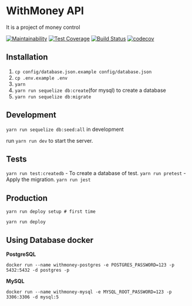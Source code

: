 # WithMoney API

It is a project of money control

[![Maintainability](https://api.codeclimate.com/v1/badges/fd2c888e3a8f375c2976/maintainability)](https://codeclimate.com/github/withmoney/withmoney-api/maintainability)
[![Test Coverage](https://api.codeclimate.com/v1/badges/b045a34c8cb425bf67f1/test_coverage)](https://codeclimate.com/github/withmoney/withmoney-api/test_coverage)
[![Build Status](https://travis-ci.org/withmoney/withmoney-api.svg?branch=master)](https://travis-ci.org/withmoney/withmoney-api)
[![codecov](https://codecov.io/gh/withmoney/withmoney-api/branch/master/graph/badge.svg)](https://codecov.io/gh/withmoney/withmoney-api)

## Installation

1. `cp config/database.json.example config/database.json`
2. `cp .env.example .env`
3. `yarn`
4. `yarn run sequelize db:create`(for mysql) to create a database
5. `yarn run sequelize db:migrate`


## Development

`yarn run sequelize db:seed:all` in development

run `yarn run dev` to start the server.

## Tests

`yarn run test:createdb` - To create a database of test.
`yarn run pretest` - Apply the migration.
`yarn run jest`

## Production

`yarn run deploy setup # first time`

`yarn run deploy`


## Using Database docker

**PostgreSQL**

`docker run --name withmoney-postgres -e POSTGRES_PASSWORD=123 -p 5432:5432 -d postgres -p`

**MySQL**

`docker run --name withmoney-mysql -e MYSQL_ROOT_PASSWORD=123 -p 3306:3306 -d mysql:5`
